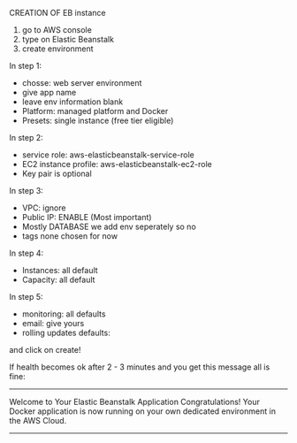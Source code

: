 <!-- jPjw7RzU1vmRwxqH -->

CREATION OF EB instance

1. go to AWS console
2. type on Elastic Beanstalk
3. create environment

In step 1:

- chosse: web server environment
- give app name
- leave env information blank
- Platform: managed platform and Docker
- Presets: single instance (free tier eligible)

In step 2:

- service role: aws-elasticbeanstalk-service-role
- EC2 instance profile: aws-elasticbeanstalk-ec2-role
- Key pair is optional

In step 3:

- VPC: ignore
- Public IP: ENABLE (Most important)
- Mostly DATABASE we add env seperately so no
- tags none chosen for now

In step 4:

- Instances: all default
- Capacity: all default

In step 5:

- monitoring: all defaults
- email: give yours
- rolling updates defaults:

and click on create!

If health becomes ok after 2 - 3 minutes and you get this message all is fine:

---

Welcome to Your Elastic Beanstalk Application
Congratulations! Your Docker application is now running on your own dedicated environment in the AWS Cloud.

---

<!-- test-express -->
<!-- Test-express-env -->

